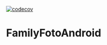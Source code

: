 [![codecov](https://codecov.io/gh/Segelzwerg/FamilyFotoAndroid/branch/master/graph/badge.svg)](https://codecov.io/gh/Segelzwerg/FamilyFotoAndroid)
# FamilyFotoAndroid
